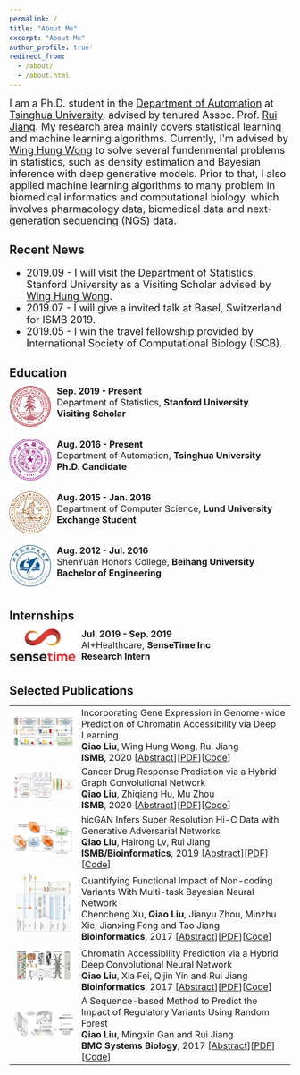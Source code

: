 ```yaml
---
permalink: /
title: "About Me"
excerpt: "About Me"
author_profile: true
redirect_from: 
  - /about/
  - /about.html
---
```


<style>
.intro{font-size:18px;}
</style>

<div class="intro">
I am a Ph.D. student in the <a href="http://www.au.tsinghua.edu.cn/">Department of Automation</a> at <a href="https://www.stanford.edu/">Tsinghua University</a>, advised by tenured Assoc. Prof. <a href="http://www.au.tsinghua.edu.cn/publish/au/1714/2011/20110419135050094323216/20110419135050094323216_.html">Rui Jiang</a>. My research area mainly covers statistical learning and machine learning algorithms. Currently, I'm advised by <a href="https://statistics.stanford.edu/people/wing-hung-wong">Wing Hung Wong</a> to solve several fundenmental problems in statistics, such as density estimation and Bayesian inference with deep generative models. Prior to that, I also applied machine learning algorithms to many problem in biomedical informatics and computational biology, which involves pharmacology data, biomedical data and next-generation sequencing (NGS) data. 
</div>

## Recent News

<div class="intro">
  <ul>
  <li>2019.09 - I will visit the Department of Statistics, Stanford University as a Visiting Scholar advised by <a href="https://statistics.stanford.edu/people/wing-hung-wong">Wing Hung Wong</a>.</li>
  <li>2019.07 - I will give a invited talk at Basel, Switzerland for ISMB 2019.</li>
  <li>2019.05 - I win the travel fellowship provided by International Society of Computational Biology (ISCB).</li>
  </ul> 
</div>

<meta http-equiv="Content-Type" content="text/html;charset=utf-8">
<style type="text/css">
*{padding:0;margin:0;}
.media{width:1000px;margin:0 auto;border:0 solid #ccc;padding:10px 0;}
.media:after{clear:both;display:block;width:0;height:0;content:""}
.pull-left{height:75px;float:left;border:0 solid #ccc}
.pull-left img{height:75px;}
.media-body{float:left;width:450px;margin-left:10px;font-size:16px;}
</style>

<h2>Education</h2>
<a name="education"></a>




<div class="media">
    <span class="pull-left"><img src="images/stanford_logo.png" width="75px" height="75px"/></span>
    <div class="media-body">
        <div><span style="font-weight: bold">Sep. 2019 - Present</span></div>
        <div>Department of Statistics, <b>Stanford University</b></div> 
        <div><b>Visiting Scholar</b></div>
    </div>
</div>

<div class="media">
    <span class="pull-left"><img src="images/tsinghua_logo.png" width="75px" height="75px"/></span>
    <div class="media-body">
        <div><span style="font-weight: bold">Aug. 2016 - Present</span></div>
        <div>Department of Automation, <b>Tsinghua University</b></div>
        <div><b>Ph.D. Candidate</b></div>
    </div>
</div>

<div class="media">
    <span class="pull-left"><img src="images/lund_logo.png" width="75px" height="75px"/></span>
    <div class="media-body">
        <div><span style="font-weight: bold">Aug. 2015 - Jan. 2016</span></div>
        <div>Department of Computer Science, <b>Lund University</b></div> 
        <div><b>Exchange Student</b></div>
    </div>
</div>

<div class="media">
    <span class="pull-left"><img src="images/beihang_logo.jpg" width="75px" height="75px"/></span>
    <div class="media-body">
        <div><span style="font-weight: bold">Aug. 2012 - Jul. 2016</span></div>
        <div>ShenYuan Honors College, <b>Beihang University</b></div> 
        <div><b>Bachelor of Engineering</b></div>
    </div>
</div>


<h2>Internships</h2>
<style>
.media2{width:1000px;margin:0 auto;border:0 solid #ccc;padding:10px 0;}
.media2:after{clear:both;display:block;width:0;height:0;content:""}
.pull-left2{height:60px;float:left;border:0 solid #ccc}
.pull-left2 img{height:60px;}
.media-body2{float:left;width:450px;margin-left:10px;font-size:16px;}
</style>
<div class="media2">
    <span class="pull-left2"><img src="images/SenseTime.jpg" height="75px"/></span>
    <div class="media-body2">
        <div><span style="font-weight: bold">Jul. 2019 - Sep. 2019</span></div>
        <div> AI+Healthcare, <b>SenseTime Inc</b></div>
        <div><b>Research Intern</b></div>
    </div>
</div>


<a id="publications" class="anchor"></a>
<h2>Selected Publications</h2>

<style>
.pub_title{font-size:16px;}
.pub_author{font-size:16px;}
.pub_journal{font-size:16px;}
</style>

<table class="imgtable">

<tr>
<td><img class="proj_thumb" src="images/DeepCAGE.png" width="320px" alt=""/>&nbsp;</td>
<td><div class="pub_title"> Incorporating Gene Expression in Genome-wide Prediction of Chromatin Accessibility via Deep Learning </div>
<div class="pub_author"> <b>Qiao Liu</b>, Wing Hung Wong, Rui Jiang </div>
<div class="pub_journal"><b>ISMB</b>, 2020 [<a href="https://liu-q16.github.io/publications/DeepCAGE">Abstract</a>][<a href="https://liu-q16.github.io/files/DeepCAGE.pdf">PDF</a>][<a href="https://github.com/kimmo1019/DeepCAGE">Code</a>]</div>
</td>
</tr>


<tr>
<td><img class="proj_thumb" src="images/DeepCDR.png" width="320px" alt=""/>&nbsp;</td>
<td><div class="pub_title"> Cancer Drug Response Prediction via a Hybrid Graph Convolutional Network </div>
<div class="pub_author"> <b>Qiao Liu</b>, Zhiqiang Hu, Mu Zhou </div>
<div class="pub_journal"><b>ISMB</b>, 2020 [<a href="https://liu-q16.github.io/publications/DeepCDR">Abstract</a>][<a href="https://liu-q16.github.io/files/DeepCDR.pdf">PDF</a>][<a href="https://github.com/kimmo1019/DeepCDR">Code</a>]</div>
</td>
</tr>

<tr>
<td><img class="proj_thumb" src="images/hicGAN.png" width="320px" alt=""/>&nbsp;</td>
<td><div class="pub_title"> hicGAN Infers Super Resolution Hi-C Data with Generative Adversarial Networks</div>
<div class="pub_author"> <b>Qiao Liu</b>, Hairong Lv, Rui Jiang </div>
<div class="pub_journal"><b>ISMB/Bioinformatics</b>, 2019 [<a href="https://liu-q16.github.io/publications/hicGAN">Abstract</a>][<a href="https://liu-q16.github.io/files/hicGAN.pdf">PDF</a>][<a href="https://github.com/kimmo1019/hicGAN">Code</a>]</div>
</td>
</tr>

<tr>
<td><img class="proj_thumb" src="images/mtbnn.png" width="320px" alt=""/>&nbsp;</td>
<td><div class="pub_title"> Quantifying Functional Impact of Non-coding Variants With Multi-task Bayesian Neural Network
</div>
<div class="pub_author"> Chencheng Xu, <b>Qiao Liu</b>, Jianyu Zhou, Minzhu Xie, Jianxing Feng and Tao Jiang </div>
<div class="pub_journal"><b>Bioinformatics</b>, 2017 [<a href="https://liu-q16.github.io/publications/MtBNN">Abstract</a>][<a href="https://liu-q16.github.io/files/mtbnn.pdf">PDF</a>][<a href="https://github.com/Zoesgithub/MtBNN">Code</a>]</div>
</td>

<tr>
<td><img class="proj_thumb" src="images/Deopen.png" width="320px" alt=""/>&nbsp;</td>
<td><div class="pub_title"> Chromatin Accessibility Prediction via a Hybrid Deep Convolutional Neural Network</div>
<div class="pub_author"> <b>Qiao Liu</b>, Xia Fei, Qijin Yin and Rui Jiang </div>
<div class="pub_journal"><b>Bioinformatics</b>, 2017 [<a href="https://liu-q16.github.io/publications/Deopen">Abstract</a>][<a href="https://liu-q16.github.io/files/Deopen.pdf">PDF</a>][<a href="https://github.com/kimmo1019/Deopen">Code</a>]</div>
</td>

<tr>
<td><img class="proj_thumb" src="images/kmerforest.png" width="320px" alt=""/>&nbsp;</td>
<td><div class="pub_title"> A Sequence-based Method to Predict the Impact of Regulatory Variants Using Random Forest</div>
<div class="pub_author"> <b>Qiao Liu</b>, Mingxin Gan and Rui Jiang </div>
<div class="pub_journal"><b>BMC Systems Biology</b>, 2017 [<a href="https://liu-q16.github.io/publications/kmerforest">Abstract</a>][<a href="https://liu-q16.github.io/files/kmerforest.pdf">PDF</a>][<a href="https://github.com/kimmo1019/kmerforest">Code</a>]</div>
</td>








